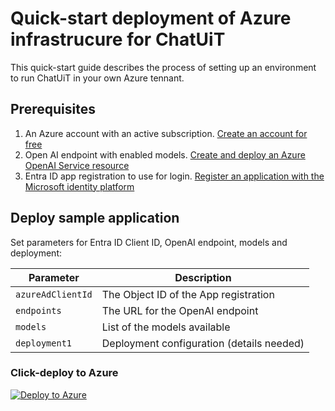 # Quick-start deployment of Azure infrastrucure for ChatUiT

This quick-start guide describes the process of setting up an environment to run ChatUiT in your own Azure tennant.

## Prerequisites

1. An Azure account with an active subscription. [Create an account for free](https://azure.microsoft.com/free/?ref=microsoft.com&utm_source=microsoft.com&utm_medium=docs&utm_campaign=visualstudio)
2. Open AI endpoint with enabled models. [Create and deploy an Azure OpenAI Service resource](https://learn.microsoft.com/en-us/azure/ai-services/openai/how-to/create-resource?pivots=web-portal)
3. Entra ID app registration to use for login. [Register an application with the Microsoft identity platform](https://learn.microsoft.com/en-us/entra/identity-platform/quickstart-register-app?tabs=certificate)

## Deploy sample application

Set parameters for Entra ID Client ID, OpenAI endpoint, models and deployment:

| Parameter         | Description                                |
|-------------------|--------------------------------------------|
| `azureAdClientId` | The Object ID of the App registration      |
| `endpoints`       | The URL for the OpenAI endpoint            |
| `models`          | List of the models available               |
| `deployment1`     | Deployment configuration (details needed)  |

### Click-deploy to Azure

[![Deploy to Azure](https://aka.ms/deploytoazurebutton)](https://portal.azure.com/#create/Microsoft.Template/uri/https%3A%2F%2Fraw.githubusercontent.com%2FUiT-ITA%2FChatUiT2%2Frefs%2Fheads%2FazureIAC%2Fdemo%2Fazuredeploy.json)
